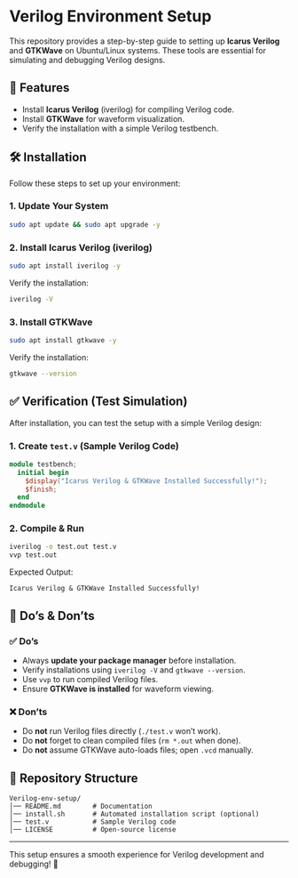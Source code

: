 # Verilog Environment Setup

This repository provides a step-by-step guide to setting up **Icarus Verilog** and **GTKWave** on Ubuntu/Linux systems. These tools are essential for simulating and debugging Verilog designs.

## 📌 Features
- Install **Icarus Verilog** (iverilog) for compiling Verilog code.
- Install **GTKWave** for waveform visualization.
- Verify the installation with a simple Verilog testbench.

## 🛠 Installation
Follow these steps to set up your environment:

### **1. Update Your System**
```sh
sudo apt update && sudo apt upgrade -y
```

### **2. Install Icarus Verilog (iverilog)**
```sh
sudo apt install iverilog -y
```
Verify the installation:
```sh
iverilog -V
```

### **3. Install GTKWave**
```sh
sudo apt install gtkwave -y
```
Verify the installation:
```sh
gtkwave --version
```

## ✅ Verification (Test Simulation)
After installation, you can test the setup with a simple Verilog design:

### **1. Create `test.v` (Sample Verilog Code)**
```verilog
module testbench;
  initial begin
    $display("Icarus Verilog & GTKWave Installed Successfully!");
    $finish;
  end
endmodule
```

### **2. Compile & Run**
```sh
iverilog -o test.out test.v
vvp test.out
```
Expected Output:
```
Icarus Verilog & GTKWave Installed Successfully!
```

## 🚀 Do’s & Don’ts
### ✅ **Do’s**
- Always **update your package manager** before installation.
- Verify installations using `iverilog -V` and `gtkwave --version`.
- Use `vvp` to run compiled Verilog files.
- Ensure **GTKWave is installed** for waveform viewing.

### ❌ **Don’ts**
- Do **not** run Verilog files directly (`./test.v` won’t work).
- Do **not** forget to clean compiled files (`rm *.out` when done).
- Do **not** assume GTKWave auto-loads files; open `.vcd` manually.

## 📂 Repository Structure
```
Verilog-env-setup/
│── README.md        # Documentation
│── install.sh       # Automated installation script (optional)
│── test.v           # Sample Verilog code
│── LICENSE          # Open-source license
```


---

This setup ensures a smooth experience for Verilog development and debugging! 🚀
